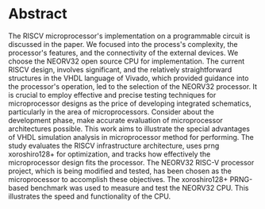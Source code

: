 # Abstract

The RISCV microprocessor's implementation on a programmable circuit is discussed in the paper. We 
focused into the process's complexity, the processor's features, and the connectivity of the external 
devices. We choose the NEORV32 open source CPU for implementation. The current RISCV design, 
involves significant, and the relatively straightforward structures in the VHDL language of Vivado, 
which provided guidance into the processor's operation, led to the selection of the NEORV32 processor. 
It is crucial to employ effective and precise testing techniques for microprocessor designs as the price 
of developing integrated schematics, particularly in the area of microprocessors. Consider about the 
development phase, make accurate evaluation of microprocessor architectures possible. This work aims 
to illustrate the special advantages of VHDL simulation analysis in microprocessor method for 
performing. The study evaluates the RISCV infrastructure architecture, uses prng xoroshiro128+ for 
optimization, and tracks how effectively the microprocessor design fits the processor. The NEORV32 
RISC-V processor project, which is being modified and tested, has been chosen as the microprocessor 
to accomplish these objectives. The xoroshiro128+ PRNG-based benchmark was used to measure and 
test the NEORV32 CPU. This illustrates the speed and functionality of the CPU.

